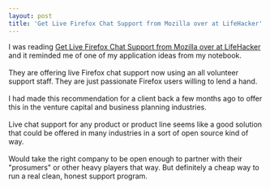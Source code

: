 ```yaml
---
layout: post
title: 'Get Live Firefox Chat Support from Mozilla over at LifeHacker'
---
```

I was reading <a href="http://lifehacker.com/339206/get-live-firefox-chat-support-from-mozilla">Get Live Firefox Chat Support from Mozilla over at LifeHacker</a> and it reminded me of one of my application ideas from my notebook.<br /><br />They are offering live Firefox chat support now using an all volunteer support staff.  They are just passionate Firefox users willing to lend a hand.<br /><br />I had made this recommendation for a client back a few months ago to offer this in the venture capital and business planning industries.  <br /><br />Live chat support for any product or product line seems like a good solution that could be offered in many industries in a sort of open source kind of way. <br /><br />Would take the right company to be open enough to partner with their "prosumers" or other heavy players that way.  But definitely a cheap way to run a real clean, honest support program.